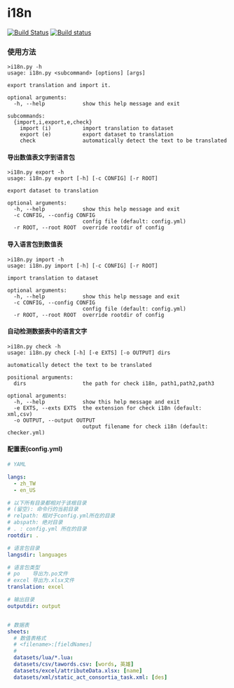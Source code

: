 # i18n

[![Build Status](https://travis-ci.org/litefeel/i18n.svg?branch=master)](https://travis-ci.org/litefeel/i18n)
[![Build status](https://ci.appveyor.com/api/projects/status/qvrrli34rq6yrjje/branch/master?svg=true)](https://ci.appveyor.com/project/litefeel/i18n/branch/master)


### 使用方法

~~~
>i18n.py -h
usage: i18n.py <subcommand> [options] [args]

export translation and import it.

optional arguments:
  -h, --help            show this help message and exit

subcommands:
  {import,i,export,e,check}
    import (i)          import translation to dataset
    export (e)          export dataset to translation
    check               automatically detect the text to be translated
~~~

#### 导出数值表文字到语言包

~~~
>i18n.py export -h
usage: i18n.py export [-h] [-c CONFIG] [-r ROOT]

export dataset to translation

optional arguments:
  -h, --help            show this help message and exit
  -c CONFIG, --config CONFIG
                        config file (default: config.yml)
  -r ROOT, --root ROOT  override rootdir of config
~~~

#### 导入语言包到数值表

~~~
>i18n.py import -h
usage: i18n.py import [-h] [-c CONFIG] [-r ROOT]

import translation to dataset

optional arguments:
  -h, --help            show this help message and exit
  -c CONFIG, --config CONFIG
                        config file (default: config.yml)
  -r ROOT, --root ROOT  override rootdir of config
~~~


#### 自动检测数据表中的语言文字

~~~
>i18n.py check -h
usage: i18n.py check [-h] [-e EXTS] [-o OUTPUT] dirs

automatically detect the text to be translated

positional arguments:
  dirs                  the path for check i18n, path1,path2,path3

optional arguments:
  -h, --help            show this help message and exit
  -e EXTS, --exts EXTS  the extension for check i18n (default: xml,csv)
  -o OUTPUT, --output OUTPUT
                        output filename for check i18n (default: checker.yml)
~~~


#### 配置表(config.yml)

~~~ yml
# YAML

langs:
  - zh_TW
  - en_US

# 以下所有目录都相对于该根目录
# (留空): 命令行的当前目录
# relpath: 相对于config.yml所在的目录
# abspath: 绝对目录
# . : config.yml 所在的目录
rootdir: .

# 语言包目录
langsdir: languages

# 语言包类型
# po    导出为.po文件
# excel 导出为.xlsx文件
translation: excel

# 输出目录
outputdir: output


# 数据表
sheets:
  # 数值表格式
  # <filename>:[fieldNames]
  # 
  datasets/lua/*.lua:
  datasets/csv/tawords.csv: [words, 英雄]
  datasets/excel/attributeData.xlsx: [name]
  datasets/xml/static_act_consortia_task.xml: [des]
~~~
